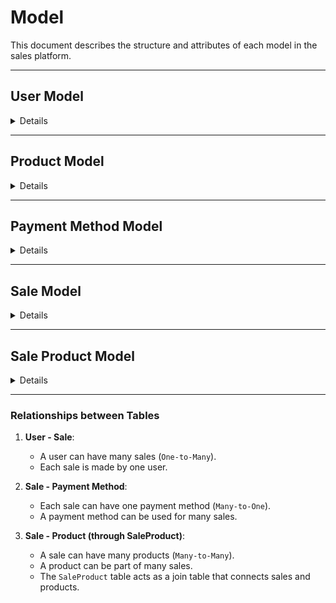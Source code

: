 # Model

This document describes the structure and attributes of each model in the sales platform.

---

## User Model

<details>

### 1. **Field Name**: `name`

- **Type**: `String`
- **Description**: Full name of the user (vendor).
- **Validations**:
  - Required (cannot be null)
  - Maximum length: 255 characters.

### 2. **Field Name**: `username`

- **Type**: `String`
- **Description**: Unique username that will be used for login.
- **Validations**:
  - Required (cannot be null)
  - Must be unique
  - Maximum length: 50 characters.

### 3. **Field Name**: `email`

- **Type**: `String`
- **Description**: Unique email of the user for authentication and communication.
- **Validations**:
  - Required (cannot be null)
  - Must be unique
  - Maximum length: 100 characters.
  - Valid email format.

### 4. **Field Name**: `password_hash`

- **Type**: `String`
- **Description**: Encrypted password stored as a hash (bcrypt).
- **Validations**:
  - Required (cannot be null)
  - The password will be stored as a hash for security purposes.

### 5. **Field Name**: `role`

- **Type**: `String`
- **Description**: Defines the role, which can be "admin", "cashier", or "supervisor".
- **Validations**:
  - Required (cannot be null)
  - Default value: `cashier`
  - Maximum length: 20 characters.

### 6. **Field Name**: `is_active`

- **Type**: `Boolean`
- **Description**: Indicates whether the user is active on the platform.
- **Validations**:
  - Default value: `True`

### 7. **Field Name**: `created_at`

- **Type**: `Datetime`
- **Description**: The date and time when the user account was created.
- **Validations**:
  - Default value: Current date and time.

</details>

---

## Product Model

<details>

### 1. **Field Name**: `name`

- **Type**: `String`
- **Description**: The name of the product.
- **Validations**:
  - Required (cannot be null)
  - Maximum length: 255 characters.

### 2. **Field Name**: `description`

- **Type**: `String`
- **Description**: A description of the product.
- **Validations**:
  - Optional (can be null)
  - Maximum length: 500 characters.

### 3. **Field Name**: `price`

- **Type**: `Decimal`
- **Description**: The price of the product.
- **Validations**:
  - Required (cannot be null)
  - Maximum digits: 10
  - Decimal places: 2

### 4. **Field Name**: `stock`

- **Type**: `Integer`
- **Description**: The quantity of the product available in stock.
- **Validations**:
  - Required (cannot be null)
  - Default value: 0

### 5. **Field Name**: `barcode`

- **Type**: `String`
- **Description**: Optional barcode for the product.
- **Validations**:
  - Optional (can be null)
  - Maximum length: 50 characters.

### 6. **Field Name**: `custom_code`

- **Type**: `String`
- **Description**: A customizable identification code for the product.
- **Validations**:
  - Optional (can be null)
  - Maximum length: 20 characters.

### 7. **Field Name**: `image_url`

- **Type**: `String`
- **Description**: URL of the product image for frontend display.
- **Validations**:
  - Optional (can be null)

### 8. **Field Name**: `created_at`

- **Type**: `Datetime`
- **Description**: The date and time when the product was created.
- **Validations**:
  - Default value: Current date and time.

</details>

---

## Payment Method Model

<details>

### 1. **Field Name**: `method`

- **Type**: `String`
- **Description**: The name of the payment method.
- **Validations**:
  - Required (cannot be null)
  - Maximum length: 50 characters.
  - Must be unique.

### 2. **Field Name**: `description`

- **Type**: `String`
- **Description**: Optional description of the payment method.
- **Validations**:
  - Optional (can be null)
  - Maximum length: 255 characters.

</details>

---

## Sale Model

<details>

### 1. **Field Name**: `user_id`

- **Type**: `Foreign Key` (User)
- **Description**: The user who made the sale.
- **Validations**:
  - Required (cannot be null)

### 2. **Field Name**: `sale_date`

- **Type**: `Datetime`
- **Description**: The date and time when the sale occurred.
- **Validations**:
  - Default value: Current date and time.

### 3. **Field Name**: `payment_method_id`

- **Type**: `Foreign Key` (PaymentMethod)
- **Description**: The method of payment used for the sale.
- **Validations**:
  - Optional (can be null)

### 4. **Field Name**: `discount`

- **Type**: `Decimal`
- **Description**: The discount applied to the sale.
- **Validations**:
  - Optional (can be null)
  - Default value: `0`
  - Maximum digits: 10
  - Decimal places: 2

</details>

---

## Sale Product Model

<details>

### 1. **Field Name**: `sale_id`

- **Type**: `Foreign Key` (Sale)
- **Description**: The sale this product belongs to.
- **Validations**:
  - Required (cannot be null)

### 2. **Field Name**: `product_id`

- **Type**: `Foreign Key` (Product)
- **Description**: The product being sold.
- **Validations**:
  - Required (cannot be null)

### 3. **Field Name**: `quantity`

- **Type**: `Integer`
- **Description**: The quantity of the product sold in this sale.
- **Validations**:
  - Required (cannot be null)

</details>

---

### **Relationships between Tables**

1. **User - Sale**:
   - A user can have many sales (`One-to-Many`).
   - Each sale is made by one user.

2. **Sale - Payment Method**:
   - Each sale can have one payment method (`Many-to-One`).
   - A payment method can be used for many sales.

3. **Sale - Product (through SaleProduct)**:
   - A sale can have many products (`Many-to-Many`).
   - A product can be part of many sales.
   - The `SaleProduct` table acts as a join table that connects sales and products.

